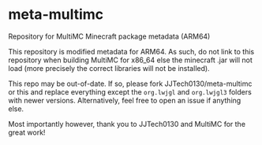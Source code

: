 # meta-multimc
Repository for MultiMC Minecraft package metadata (ARM64)

This repository is modified metadata for ARM64. As such, do not link to this repository when building MultiMC for x86_64 else the minecraft .jar will not load (more precisely the correct libraries will not be installed).

This repo may be out-of-date. If so, please fork JJTech0130/meta-multimc or this and replace everything except the `org.lwjgl` and `org.lwjgl3` folders with newer versions. Alternatively, feel free to open an issue if anything else.

Most importantly however, thank you to JJTech0130 and MultiMC for the great work!
